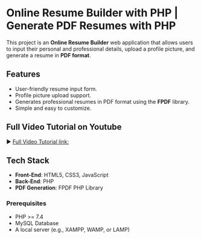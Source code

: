 # Online Resume Builder with PHP | Generate PDF Resumes with PHP
This project is an **Online Resume Builder** web application that allows users to input their personal and professional details, upload a profile picture, and generate a resume in **PDF format**.

## Features
- User-friendly resume input form.
- Profile picture upload support.
- Generates professional resumes in PDF format using the **FPDF** library.
- Simple and easy to customize.

## Full Video Tutorial on Youtube
► [ Full Video Tutorial link:](https://youtu.be/1xrzuJL2PI0)

## Tech Stack
- **Front-End**: HTML5, CSS3, JavaScript
- **Back-End**: PHP
- **PDF Generation**: FPDF PHP Library

### Prerequisites
- PHP >= 7.4
- MySQL Database
- A local server (e.g., XAMPP, WAMP, or LAMP)

